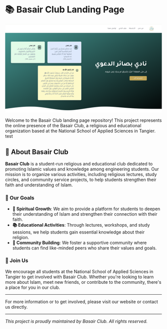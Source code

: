 # 📚 Basair Club Landing Page

![Hero Image](public/hero.png)

Welcome to the Basair Club landing page repository! This project represents the online presence of the Basair Club, a religious and educational organization based at the National School of Applied Sciences in Tangier.
test
## 🌟 About Basair Club

**Basair Club** is a student-run religious and educational club dedicated to promoting Islamic values and knowledge among engineering students. Our mission is to organize various activities, including religious lectures, study circles, and community service projects, to help students strengthen their faith and understanding of Islam.

### 🎯 Our Goals

- **🌱 Spiritual Growth**: We aim to provide a platform for students to deepen their understanding of Islam and strengthen their connection with their faith.
- **📚 Educational Activities**: Through lectures, workshops, and study sessions, we help students gain essential knowledge about their religion.
- **🤝 Community Building**: We foster a supportive community where students can find like-minded peers who share their values and goals.

### 🤗 Join Us

We encourage all students at the National School of Applied Sciences in Tangier to get involved with Basair Club. Whether you're looking to learn more about Islam, meet new friends, or contribute to the community, there's a place for you in our club.

---

For more information or to get involved, please visit our website or contact us directly.

---

_This project is proudly maintained by Basair Club. All rights reserved._
